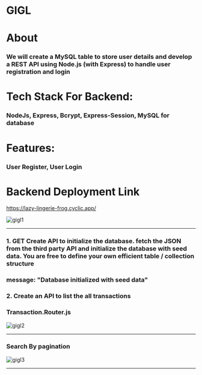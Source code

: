<h1>GIGL</h1>

<h1>About</h1>

<h3> We will create a MySQL table to store user details and develop a REST API using Node.js (with Express) to handle user registration and login</h3>

<h1>Tech Stack For Backend:</h1> <h3>NodeJs, Express, Bcrypt, Express-Session, MySQL for database </h3>

<h1>Features:</h1> <h3>User Register, User Login</h3>

<h1>Backend Deployment Link </h1>

https://lazy-lingerie-frog.cyclic.app/

![gigl1](https://github.com/charchit07/gigl/assets/110049484/eca7241c-4b4d-48fb-b013-d1520f2dfe1a)

<hr>

 <h3>1. GET Create API to initialize the database. fetch the JSON from the third party API and
initialize the database with seed data. You are free to define your own efficient table /
collection structure </h3>

<h3> message: "Database initialized with seed data" </h3>



<h3>2. Create an API to list the all transactions </h3>
<h3> Transaction.Router.js</h3>

![gigl2](https://github.com/charchit07/gigl/assets/110049484/83253cfc-82a7-43c3-afbc-cb70d1975d33)

<hr>

<h3>Search By pagination </h3>



![gigl3](https://github.com/charchit07/gigl/assets/110049484/765b3493-bd5e-4b5e-9ce2-770140580000)

<hr>
























